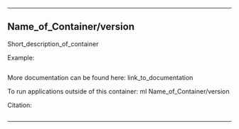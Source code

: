 
----------------------------------
## Name_of_Container/version ##
Short_description_of_container

Example:
```
```

More documentation can be found here: link_to_documentation

To run applications outside of this container: ml Name_of_Container/version

Citation:
```

```

----------------------------------
 